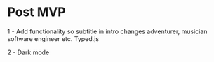# Post MVP

1 - Add functionality so subtitle in intro changes
adventurer, musician software engineer etc.
Typed.js

2 - Dark mode
